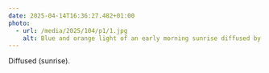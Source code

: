 ```yaml
---
date: 2025-04-14T16:36:27.482+01:00
photo:
  - url: /media/2025/104/p1/1.jpg
    alt: Blue and orange light of an early morning sunrise diffused by patterned glass window.
---
```


Diffused (sunrise).
